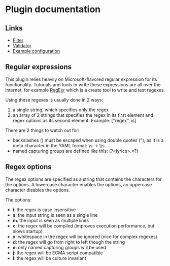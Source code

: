Plugin documentation
====================

Links
-----
* [Filter](Filters/README.md)
* [Validator](Validation/README.md)
* [Example configuration](Configs/example.yml)

Regular expressions
-------------------
This plugin relies heavily on Microsoft-flavored regular expression
for its functionality. Tutorials and tools to write these expressions
are all over the internet, for example [RegExr](http://gskinner.com/RegExr/)
which is a create tool to write and test regexes.

Using these regexes is usually done in 2 ways:
1. a single string, which specifies only the regex
2. an array of 2 strings that specifies the regex in its first element
   and regex options as its second element. Example: ["regex", is]

There are 2 things to watch out for:
* backslashes (\) must be escaped when using double quotes ("), as it is a meta character in the YAML format: \s -> \\\s
* named capturing groups are defined like this: (?\<lyrics\>.*?)

Regex options
-------------
The regex options are specified as a string that contains the characters
for the options. A lowercase character enables the options, an uppercase
character disables the options.

The options:

* **i**: the regex is case insensitive
* **s**: the input string is seen as a single line
* **m**: the input is seen as multiple lines
* **c**: the regex will be compiled (improves execution performance, but slows startup)
* **x**: whitespace in the regex will be ignored (nice for complex regexes)
* **d**: the regex will go from right to left though the string
* **e**: only named capturing groups will be used
* **j**: the regex will be ECMA script compatible
* **l**: the regex will be culture invariant
